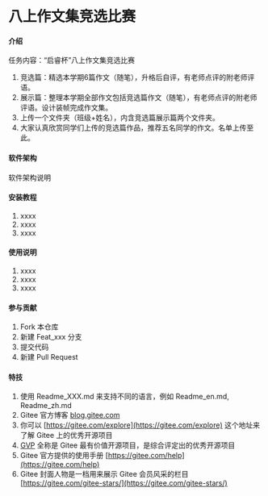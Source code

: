 # 八上作文集竞选比赛

#### 介绍
任务内容：“启睿杯”八上作文集竞选比赛
1. 竞选篇：精选本学期6篇作文（随笔），升格后自评，有老师点评的附老师评语。
2. 展示篇：整理本学期全部作文包括竞选篇作文（随笔），有老师点评的附老师评语。设计装帧完成作文集。
3. 上传一个文件夹（班级+姓名），内含竞选篇展示篇两个文件夹。
4. 大家认真欣赏同学们上传的竞选篇作品，推荐五名同学的作文。名单上传至此。

#### 软件架构
软件架构说明


#### 安装教程

1.  xxxx
2.  xxxx
3.  xxxx

#### 使用说明

1.  xxxx
2.  xxxx
3.  xxxx

#### 参与贡献

1.  Fork 本仓库
2.  新建 Feat_xxx 分支
3.  提交代码
4.  新建 Pull Request


#### 特技

1.  使用 Readme\_XXX.md 来支持不同的语言，例如 Readme\_en.md, Readme\_zh.md
2.  Gitee 官方博客 [blog.gitee.com](https://blog.gitee.com)
3.  你可以 [https://gitee.com/explore](https://gitee.com/explore) 这个地址来了解 Gitee 上的优秀开源项目
4.  [GVP](https://gitee.com/gvp) 全称是 Gitee 最有价值开源项目，是综合评定出的优秀开源项目
5.  Gitee 官方提供的使用手册 [https://gitee.com/help](https://gitee.com/help)
6.  Gitee 封面人物是一档用来展示 Gitee 会员风采的栏目 [https://gitee.com/gitee-stars/](https://gitee.com/gitee-stars/)
